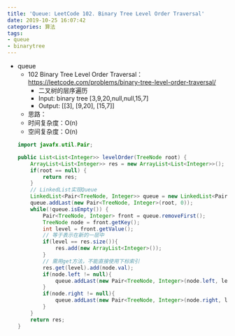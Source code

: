 ```yaml
---
title: 'Queue: LeetCode 102. Binary Tree Level Order Traversal'
date: 2019-10-25 16:07:42
categories: 算法
tags: 
- queue
- binarytree
---
```

- queue
    - 102 Binary Tree Level Order Traversal：https://leetcode.com/problems/binary-tree-level-order-traversal/
        - 二叉树的层序遍历
        - Input: binary tree [3,9,20,null,null,15,7]
        - Output: [[3], [9,20], [15,7]]
        <!-- more -->
    - 思路：
    - 时间复杂度：O(n)
    - 空间复杂度：O(n)
    ```java
    import javafx.util.Pair;

    public List<List<Integer>> levelOrder(TreeNode root) {
        ArrayList<List<Integer>> res = new ArrayList<List<Integer>>();
        if(root == null) {
            return res;
        }
        // LinkedList实现Queue
        LinkedList<Pair<TreeNode, Integer>> queue = new LinkedList<Pair<TreeNode, Integer>>();
        queue.addLast(new Pair<TreeNode, Integer>(root, 0));
        while(!queue.isEmpty()) {
            Pair<TreeNode, Integer> front = queue.removeFirst();
            TreeNode node = front.getKey();
            int level = front.getValue();
            // 等于表示在新的一层中
            if(level == res.size()){
                res.add(new ArrayList<Integer>());
            }
            // 需用get方法，不能直接使用下标索引
            res.get(level).add(node.val);
            if(node.left != null){
                queue.addLast(new Pair<TreeNode, Integer>(node.left, level+1));
            }
            if(node.right != null){
                queue.addLast(new Pair<TreeNode, Integer>(node.right, level+1));
            }
        }
        return res;
    }
    ```